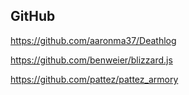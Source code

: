 ## GitHub

https://github.com/aaronma37/Deathlog


https://github.com/benweier/blizzard.js

https://github.com/pattez/pattez_armory


